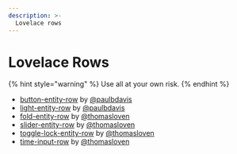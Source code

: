 ```yaml
---
description: >-
  Lovelace rows
---
```


# Lovelace Rows

{% hint style="warning" %}
Use all at your own risk.
{% endhint %}

* [button-entity-row](https://github.com/custom-cards/button-entity-row) by [@paulbdavis](https://github.com/paulbdavis)
* [light-entity-row](https://github.com/custom-cards/light-entity-row) by [@paulbdavis](https://github.com/paulbdavis)
* [fold-entity-row](https://github.com/thomasloven/lovelace-fold-entity-row) by [@thomasloven](https://github.com/thomasloven)
* [slider-entity-row](https://github.com/thomasloven/lovelace-slider-entity-row) by [@thomasloven](https://github.com/thomasloven)
* [toggle-lock-entity-row](https://github.com/thomasloven/lovelace-toggle-lock-entity-row) by [@thomasloven](https://github.com/thomasloven)
* [time-input-row](https://github.com/thomasloven/lovelace-toggle-lock-entity-row) by [@thomasloven](https://github.com/thomasloven)
